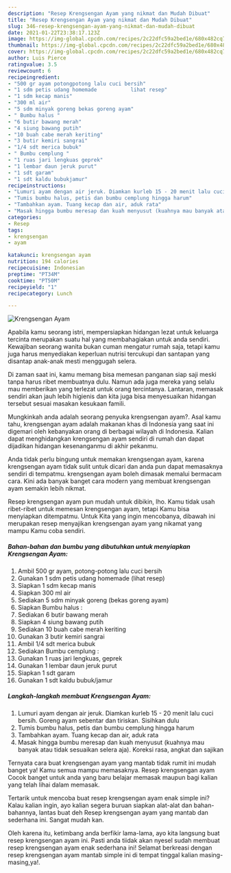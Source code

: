 ```yaml
---
description: "Resep Krengsengan Ayam yang nikmat dan Mudah Dibuat"
title: "Resep Krengsengan Ayam yang nikmat dan Mudah Dibuat"
slug: 346-resep-krengsengan-ayam-yang-nikmat-dan-mudah-dibuat
date: 2021-01-22T23:38:17.123Z
image: https://img-global.cpcdn.com/recipes/2c22dfc59a2bed1e/680x482cq70/krengsengan-ayam-foto-resep-utama.jpg
thumbnail: https://img-global.cpcdn.com/recipes/2c22dfc59a2bed1e/680x482cq70/krengsengan-ayam-foto-resep-utama.jpg
cover: https://img-global.cpcdn.com/recipes/2c22dfc59a2bed1e/680x482cq70/krengsengan-ayam-foto-resep-utama.jpg
author: Luis Pierce
ratingvalue: 3.5
reviewcount: 6
recipeingredient:
- "500 gr ayam potongpotong lalu cuci bersih"
- "1 sdm petis udang homemade           lihat resep"
- "1 sdm kecap manis"
- "300 ml air"
- "5 sdm minyak goreng bekas goreng ayam"
- " Bumbu halus "
- "6 butir bawang merah"
- "4 siung bawang putih"
- "10 buah cabe merah keriting"
- "3 butir kemiri sangrai"
- "1/4 sdt merica bubuk"
- " Bumbu cemplung "
- "1 ruas jari lengkuas geprek"
- "1 lembar daun jeruk purut"
- "1 sdt garam"
- "1 sdt kaldu bubukjamur"
recipeinstructions:
- "Lumuri ayam dengan air jeruk. Diamkan kurleb 15 - 20 menit lalu cuci bersih. Goreng ayam sebentar dan tiriskan. Sisihkan dulu"
- "Tumis bumbu halus, petis dan bumbu cemplung hingga harum"
- "Tambahkan ayam. Tuang kecap dan air, aduk rata"
- "Masak hingga bumbu meresap dan kuah menyusut (kuahnya mau banyak atau tidak sesuaikan selera aja). Koreksi rasa, angkat dan sajikan"
categories:
- Resep
tags:
- krengsengan
- ayam

katakunci: krengsengan ayam 
nutrition: 194 calories
recipecuisine: Indonesian
preptime: "PT34M"
cooktime: "PT50M"
recipeyield: "1"
recipecategory: Lunch

---
```



![Krengsengan Ayam](https://img-global.cpcdn.com/recipes/2c22dfc59a2bed1e/680x482cq70/krengsengan-ayam-foto-resep-utama.jpg)

Apabila kamu seorang istri, mempersiapkan hidangan lezat untuk keluarga tercinta merupakan suatu hal yang membahagiakan untuk anda sendiri. Kewajiban seorang  wanita bukan cuman mengatur rumah saja, tetapi kamu juga harus menyediakan keperluan nutrisi tercukupi dan santapan yang disantap anak-anak mesti menggugah selera.

Di zaman  saat ini, kamu memang bisa memesan panganan siap saji meski tanpa harus ribet membuatnya dulu. Namun ada juga mereka yang selalu mau memberikan yang terlezat untuk orang tercintanya. Lantaran, memasak sendiri akan jauh lebih higienis dan kita juga bisa menyesuaikan hidangan tersebut sesuai masakan kesukaan famili. 



Mungkinkah anda adalah seorang penyuka krengsengan ayam?. Asal kamu tahu, krengsengan ayam adalah makanan khas di Indonesia yang saat ini digemari oleh kebanyakan orang di berbagai wilayah di Indonesia. Kalian dapat menghidangkan krengsengan ayam sendiri di rumah dan dapat dijadikan hidangan kesenanganmu di akhir pekanmu.

Anda tidak perlu bingung untuk memakan krengsengan ayam, karena krengsengan ayam tidak sulit untuk dicari dan anda pun dapat memasaknya sendiri di tempatmu. krengsengan ayam boleh dimasak memalui bermacam cara. Kini ada banyak banget cara modern yang membuat krengsengan ayam semakin lebih nikmat.

Resep krengsengan ayam pun mudah untuk dibikin, lho. Kamu tidak usah ribet-ribet untuk memesan krengsengan ayam, tetapi Kamu bisa menyiapkan ditempatmu. Untuk Kita yang ingin mencobanya, dibawah ini merupakan resep menyajikan krengsengan ayam yang nikamat yang mampu Kamu coba sendiri.

<!--inarticleads1-->

##### Bahan-bahan dan bumbu yang dibutuhkan untuk menyiapkan Krengsengan Ayam:

1. Ambil 500 gr ayam, potong-potong lalu cuci bersih
1. Gunakan 1 sdm petis udang homemade           (lihat resep)
1. Siapkan 1 sdm kecap manis
1. Siapkan 300 ml air
1. Sediakan 5 sdm minyak goreng (bekas goreng ayam)
1. Siapkan  Bumbu halus :
1. Sediakan 6 butir bawang merah
1. Siapkan 4 siung bawang putih
1. Sediakan 10 buah cabe merah keriting
1. Gunakan 3 butir kemiri sangrai
1. Ambil 1/4 sdt merica bubuk
1. Sediakan  Bumbu cemplung :
1. Gunakan 1 ruas jari lengkuas, geprek
1. Gunakan 1 lembar daun jeruk purut
1. Siapkan 1 sdt garam
1. Gunakan 1 sdt kaldu bubuk/jamur




<!--inarticleads2-->

##### Langkah-langkah membuat Krengsengan Ayam:

1. Lumuri ayam dengan air jeruk. Diamkan kurleb 15 - 20 menit lalu cuci bersih. Goreng ayam sebentar dan tiriskan. Sisihkan dulu
1. Tumis bumbu halus, petis dan bumbu cemplung hingga harum
1. Tambahkan ayam. Tuang kecap dan air, aduk rata
1. Masak hingga bumbu meresap dan kuah menyusut (kuahnya mau banyak atau tidak sesuaikan selera aja). Koreksi rasa, angkat dan sajikan




Ternyata cara buat krengsengan ayam yang mantab tidak rumit ini mudah banget ya! Kamu semua mampu memasaknya. Resep krengsengan ayam Cocok banget untuk anda yang baru belajar memasak maupun bagi kalian yang telah lihai dalam memasak.

Tertarik untuk mencoba buat resep krengsengan ayam enak simple ini? Kalau kalian ingin, ayo kalian segera buruan siapkan alat-alat dan bahan-bahannya, lantas buat deh Resep krengsengan ayam yang mantab dan sederhana ini. Sangat mudah kan. 

Oleh karena itu, ketimbang anda berfikir lama-lama, ayo kita langsung buat resep krengsengan ayam ini. Pasti anda tiidak akan nyesel sudah membuat resep krengsengan ayam enak sederhana ini! Selamat berkreasi dengan resep krengsengan ayam mantab simple ini di tempat tinggal kalian masing-masing,ya!.

